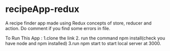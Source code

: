# recipeApp-redux
A recipe finder app made using Redux concepts of store, reducer and action. Do comment if you find some errors in file.

To Run This App :
1.clone the link
2. run the command npm install(check you have node and npm installed)
3.run npm start to start local server at 3000.
